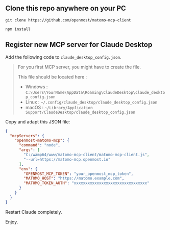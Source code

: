 ## Clone this repo anywhere on your PC

```shell
git clone https://github.com/openmost/matomo-mcp-client
```

```shell
npm install
```

## Register new MCP server for Claude Desktop

Add the following code to `claude_desktop_config.json`.

> For you first MCP server, you might have to create the file.
> 
> This file should be located here :
>
> - Windows : `C:\Users\YourName\AppData\Roaming\ClaudeDesktop\claude_desktop_config.json`
> - Linux : `~/.config/claude_desktop/claude_desktop_config.json`
> - macOS : `~/Library/Application Support/ClaudeDesktop/claude_desktop_config.json`


Copy and adapt this JSON file:

```json
{
  "mcpServers": {
    "openmost-matomo-mcp": {
      "command": "node",
      "args": [
        "C:/wamp64/www/matomo-mcp-client/matomo-mcp-client.js",
        "--url=https://matomo-mcp.openmost.io"
      ],
      "env": {
        "OPENMOST_MCP_TOKEN": "your_openmost_mcp_token",
        "MATOMO_HOST": "https://matomo.example.com",
        "MATOMO_TOKEN_AUTH": "xxxxxxxxxxxxxxxxxxxxxxxxxxxxxxxx"
      }
    }
  }
}
```

Restart Claude completely.

Enjoy.
